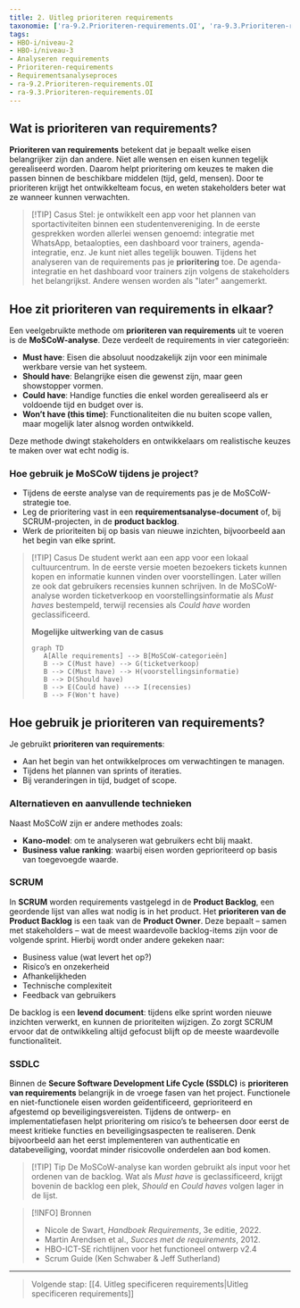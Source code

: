 ```yaml
---
title: 2. Uitleg prioriteren requirements
taxonomie: ['ra-9.2.Prioriteren-requirements.OI', 'ra-9.3.Prioriteren-requirements.OI']
tags:
- HBO-i/niveau-2
- HBO-i/niveau-3
- Analyseren requirements
- Prioriteren-requirements
- Requirementsanalyseproces
- ra-9.2.Prioriteren-requirements.OI
- ra-9.3.Prioriteren-requirements.OI
---
```


## Wat is prioriteren van requirements?
**Prioriteren van requirements** betekent dat je bepaalt welke eisen belangrijker zijn dan andere. Niet alle wensen en eisen kunnen tegelijk gerealiseerd worden. Daarom helpt prioritering om keuzes te maken die passen binnen de beschikbare middelen (tijd, geld, mensen). Door te prioriteren krijgt het ontwikkelteam focus, en weten stakeholders beter wat ze wanneer kunnen verwachten.

> [!TIP] Casus
> Stel: je ontwikkelt een app voor het plannen van sportactiviteiten binnen een studentenvereniging. In de eerste gesprekken worden allerlei wensen genoemd: integratie met WhatsApp, betaalopties, een dashboard voor trainers, agenda-integratie, enz. Je kunt niet alles tegelijk bouwen. Tijdens het analyseren van de requirements pas je **prioritering** toe. De agenda-integratie en het dashboard voor trainers zijn volgens de stakeholders het belangrijkst. Andere wensen worden als "later" aangemerkt.

## Hoe zit prioriteren van requirements in elkaar?
Een veelgebruikte methode om **prioriteren van requirements** uit te voeren is de **MoSCoW-analyse**. Deze verdeelt de requirements in vier categorieën:

- **Must have**: Eisen die absoluut noodzakelijk zijn voor een minimale werkbare versie van het systeem.
- **Should have**: Belangrijke eisen die gewenst zijn, maar geen showstopper vormen.
- **Could have**: Handige functies die enkel worden gerealiseerd als er voldoende tijd en budget over is.
- **Won’t have (this time)**: Functionaliteiten die nu buiten scope vallen, maar mogelijk later alsnog worden ontwikkeld.

Deze methode dwingt stakeholders en ontwikkelaars om realistische keuzes te maken over wat echt nodig is.

### Hoe gebruik je MoSCoW tijdens je project?
- Tijdens de eerste analyse van de requirements pas je de MoSCoW-strategie toe.
- Leg de prioritering vast in een **requirementsanalyse-document** of, bij SCRUM-projecten, in de **product backlog**.
- Werk de prioriteiten bij op basis van nieuwe inzichten, bijvoorbeeld aan het begin van elke sprint.

> [!TIP] Casus
> De student werkt aan een app voor een lokaal cultuurcentrum. In de eerste versie moeten bezoekers tickets kunnen kopen en informatie kunnen vinden over voorstellingen. Later willen ze ook dat gebruikers recensies kunnen schrijven. In de MoSCoW-analyse worden ticketverkoop en voorstellingsinformatie als *Must haves* bestempeld, terwijl recensies als *Could have* worden geclassificeerd.
>
>**Mogelijke uitwerking van de casus**
>```mermaid
>graph TD
>    A[Alle requirements] --> B[MoSCoW-categorieën]
>    B --> C(Must have) --> G(ticketverkoop)
>    B --> C(Must have) --> H(voorstellingsinformatie)
>    B --> D(Should have)
>    B --> E(Could have) ---> I(recensies)
>    B --> F(Won't have)
>```

## Hoe gebruik je prioriteren van requirements?
Je gebruikt **prioriteren van requirements**:
- Aan het begin van het ontwikkelproces om verwachtingen te managen.
- Tijdens het plannen van sprints of iteraties.
- Bij veranderingen in tijd, budget of scope.

### Alternatieven en aanvullende technieken
Naast MoSCoW zijn er andere methodes zoals:
- **Kano-model**: om te analyseren wat gebruikers echt blij maakt.
- **Business value ranking**: waarbij eisen worden geprioriteerd op basis van toegevoegde waarde.

### SCRUM
In **SCRUM** worden requirements vastgelegd in de **Product Backlog**, een geordende lijst van alles wat nodig is in het product. Het **prioriteren van de Product Backlog** is een taak van de **Product Owner**. Deze bepaalt – samen met stakeholders – wat de meest waardevolle backlog-items zijn voor de volgende sprint. Hierbij wordt onder andere gekeken naar:
- Business value (wat levert het op?)
- Risico’s en onzekerheid
- Afhankelijkheden
- Technische complexiteit
- Feedback van gebruikers

De backlog is een **levend document**: tijdens elke sprint worden nieuwe inzichten verwerkt, en kunnen de prioriteiten wijzigen. Zo zorgt SCRUM ervoor dat de ontwikkeling altijd gefocust blijft op de meeste waardevolle functionaliteit.

### SSDLC
Binnen de **Secure Software Development Life Cycle (SSDLC)** is **prioriteren van requirements** belangrijk in de vroege fasen van het project. Functionele en niet-functionele eisen worden geïdentificeerd, geprioriteerd en afgestemd op beveiligingsvereisten. Tijdens de ontwerp- en implementatiefasen helpt prioritering om risico’s te beheersen door eerst de meest kritieke functies en beveiligingsaspecten te realiseren. Denk bijvoorbeeld aan het eerst implementeren van authenticatie en databeveiliging, voordat minder risicovolle onderdelen aan bod komen.

> [!TIP] Tip
> De MoSCoW-analyse kan worden gebruikt als input voor het ordenen van de backlog. Wat als *Must have* is geclassificeerd, krijgt bovenin de backlog een plek, *Should* en *Could haves* volgen lager in de lijst.

> [!INFO] Bronnen
> - Nicole de Swart, *Handboek Requirements*, 3e editie, 2022.
> - Martin Arendsen et al., *Succes met de requirements*, 2012.
> - HBO-ICT-SE richtlijnen voor het functioneel ontwerp v2.4
> - Scrum Guide (Ken Schwaber & Jeff Sutherland)

---

> Volgende stap: [[4. Uitleg specificeren requirements|Uitleg specificeren requirements]]
